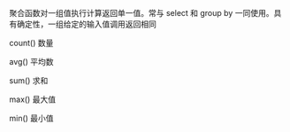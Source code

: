 聚合函数对一组值执行计算返回单一值。常与 select 和 group by 一同使用。具有确定性，一组给定的输入值调用返回相同

count() 数量

avg() 平均数

sum() 求和

max() 最大值

min() 最小值


